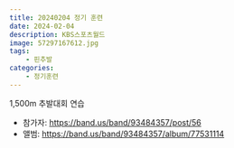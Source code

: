 ```yaml
---
title: 20240204 정기 훈련
date: 2024-02-04
description: KBS스포츠월드
image: 57297167612.jpg
tags:
    - 핀추발
categories:
    - 정기훈련
---
```


1,500m 추발대회 연습

- 참가자: https://band.us/band/93484357/post/56
- 앨범: https://band.us/band/93484357/album/77531114